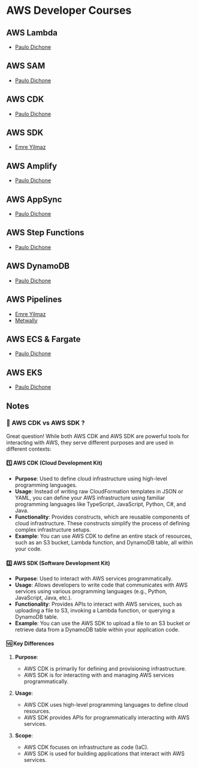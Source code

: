 # AWS Developer Courses

## AWS Lambda

- [Paulo Dichone](https://www.udemy.com/course/aws-lambda-serverless)

## AWS SAM

- [Paulo Dichone](https://www.udemy.com/course/aws-sam-framework-and-aws-lambda)

## AWS CDK

- [Paulo Dichone](https://www.udemy.com/course/aws-cdk-masterclass-build-aws-cloud-infrastructures/learn/lecture/33197188#overview)

## AWS SDK

- [Emre Yilmaz](https://www.udemy.com/course/aws-cdk-with-python-step-by-step/learn/)

## AWS Amplify

- [Paulo Dichone](https://www.udemy.com/course/aws-amplify-studio-masterclass)

## AWS AppSync

- [Paulo Dichone](https://www.udemy.com/course/aws-appsync-amplify-with-react-graphql-course)

## AWS Step Functions

- [Paulo Dichone](https://www.udemy.com/course/aws-step-functions-guide-workflow-automation-in-minutes)

## AWS DynamoDB

- [Paulo Dichone](https://www.udemy.com/course/aws-dynamodb)

## AWS Pipelines

- [Emre Yilmaz](https://www.udemy.com/course/aws-codepipeline-step-by-step/learn/lecture/17536446#overview)
- [Metwally](https://cloudnativebasecamp.com/courses/aws-devops-90/)

## AWS ECS & Fargate

- [Paulo Dichone](https://www.udemy.com/course/aws-ecs-fargate)

## AWS EKS

- [Paulo Dichone](https://www.udemy.com/course/amazon-eks-starter-kubernetes-on-aws)

## Notes

### 🤔 AWS CDK vs AWS SDK ?

Great question! While both AWS CDK and AWS SDK are powerful tools for interacting with AWS, they serve different purposes and are used in different contexts:

#### 1️⃣ AWS CDK (Cloud Development Kit)

- **Purpose**: Used to define cloud infrastructure using high-level programming languages.
- **Usage**: Instead of writing raw CloudFormation templates in JSON or YAML, you can define your AWS infrastructure using familiar programming languages like TypeScript, JavaScript, Python, C#, and Java.
- **Functionality**: Provides constructs, which are reusable components of cloud infrastructure. These constructs simplify the process of defining complex infrastructure setups.
- **Example**: You can use AWS CDK to define an entire stack of resources, such as an S3 bucket, Lambda function, and DynamoDB table, all within your code.

#### 2️⃣ AWS SDK (Software Development Kit)

- **Purpose**: Used to interact with AWS services programmatically.
- **Usage**: Allows developers to write code that communicates with AWS services using various programming languages (e.g., Python, JavaScript, Java, etc.).
- **Functionality**: Provides APIs to interact with AWS services, such as uploading a file to S3, invoking a Lambda function, or querying a DynamoDB table.
- **Example**: You can use the AWS SDK to upload a file to an S3 bucket or retrieve data from a DynamoDB table within your application code.

#### 🆚 Key Differences

1. **Purpose**:

   - AWS CDK is primarily for defining and provisioning infrastructure.
   - AWS SDK is for interacting with and managing AWS services programmatically.

2. **Usage**:

   - AWS CDK uses high-level programming languages to define cloud resources.
   - AWS SDK provides APIs for programmatically interacting with AWS services.

3. **Scope**:
   - AWS CDK focuses on infrastructure as code (IaC).
   - AWS SDK is used for building applications that interact with AWS services.
